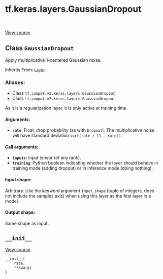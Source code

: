 <div itemscope itemtype="http://developers.google.com/ReferenceObject">
<meta itemprop="name" content="tf.keras.layers.GaussianDropout" />
<meta itemprop="path" content="Stable" />
<meta itemprop="property" content="__init__"/>
</div>

# tf.keras.layers.GaussianDropout

<!-- Insert buttons -->

<table class="tfo-notebook-buttons tfo-api" align="left">
</table>

<a target="_blank" href="/code/stable/tensorflow/python/keras/layers/noise.py">View source</a>



## Class `GaussianDropout`

<!-- Start diff -->
Apply multiplicative 1-centered Gaussian noise.

Inherits From: [`Layer`](../../../tf/keras/layers/Layer.md)

### Aliases:

* Class `tf.compat.v1.keras.layers.GaussianDropout`
* Class `tf.compat.v2.keras.layers.GaussianDropout`


<!-- Placeholder for "Used in" -->

As it is a regularization layer, it is only active at training time.

#### Arguments:


* <b>`rate`</b>: Float, drop probability (as with `Dropout`).
  The multiplicative noise will have
  standard deviation `sqrt(rate / (1 - rate))`.


#### Call arguments:


* <b>`inputs`</b>: Input tensor (of any rank).
* <b>`training`</b>: Python boolean indicating whether the layer should behave in
  training mode (adding dropout) or in inference mode (doing nothing).


#### Input shape:

Arbitrary. Use the keyword argument `input_shape`
(tuple of integers, does not include the samples axis)
when using this layer as the first layer in a model.



#### Output shape:

Same shape as input.


<h2 id="__init__"><code>__init__</code></h2>

<a target="_blank" href="/code/stable/tensorflow/python/keras/layers/noise.py">View source</a>

``` python
__init__(
    rate,
    **kwargs
)
```






